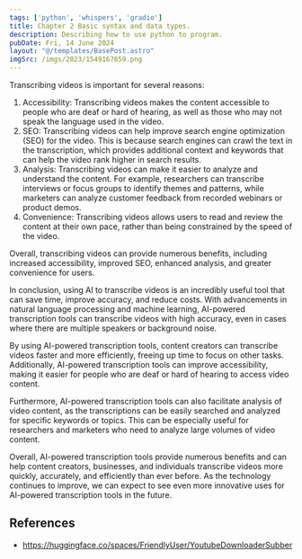 ```yaml
---
tags: ['python', 'whispers', 'gradio']
title: Chapter 2 Basic syntax and data types.
description: Describing how to use python to program.
pubDate: Fri, 14 June 2024
layout: "@/templates/BasePost.astro"
imgSrc: /imgs/2023/1549167659.png
---
```

Transcribing videos is important for several reasons:

1. Accessibility: Transcribing videos makes the content accessible to people who are deaf or hard of hearing, as well as those who may not speak the language used in the video.
2. SEO: Transcribing videos can help improve search engine optimization (SEO) for the video. This is because search engines can crawl the text in the transcription, which provides additional context and keywords that can help the video rank higher in search results.
3. Analysis: Transcribing videos can make it easier to analyze and understand the content. For example, researchers can transcribe interviews or focus groups to identify themes and patterns, while marketers can analyze customer feedback from recorded webinars or product demos.
4. Convenience: Transcribing videos allows users to read and review the content at their own pace, rather than being constrained by the speed of the video.

Overall, transcribing videos can provide numerous benefits, including increased accessibility, improved SEO, enhanced analysis, and greater convenience for users.


In conclusion, using AI to transcribe videos is an incredibly useful tool that can save time, improve accuracy, and reduce costs. With advancements in natural language processing and machine learning, AI-powered transcription tools can transcribe videos with high accuracy, even in cases where there are multiple speakers or background noise.

By using AI-powered transcription tools, content creators can transcribe videos faster and more efficiently, freeing up time to focus on other tasks. Additionally, AI-powered transcription tools can improve accessibility, making it easier for people who are deaf or hard of hearing to access video content.

Furthermore, AI-powered transcription tools can also facilitate analysis of video content, as the transcriptions can be easily searched and analyzed for specific keywords or topics. This can be especially useful for researchers and marketers who need to analyze large volumes of video content.

Overall, AI-powered transcription tools provide numerous benefits and can help content creators, businesses, and individuals transcribe videos more quickly, accurately, and efficiently than ever before. As the technology continues to improve, we can expect to see even more innovative uses for AI-powered transcription tools in the future.



## References
- https://huggingface.co/spaces/FriendlyUser/YoutubeDownloaderSubber
